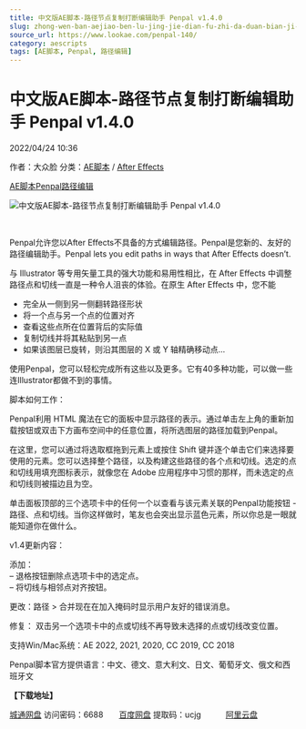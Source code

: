 ```yaml
---
title: 中文版AE脚本-路径节点复制打断编辑助手 Penpal v1.4.0
slug: zhong-wen-ban-aejiao-ben-lu-jing-jie-dian-fu-zhi-da-duan-bian-ji-zhu-shou-penpal-v1-4-0
source_url: https://www.lookae.com/penpal-140/
category: aescripts
tags: [AE脚本, Penpal, 路径编辑]
---
```

# 中文版AE脚本-路径节点复制打断编辑助手 Penpal v1.4.0

2022/04/24 10:36

作者：大众脸
分类：[AE脚本](https://www.lookae.com/after-effects/aescripts/) / [After Effects](https://www.lookae.com/after-effects/)

[AE脚本](https://www.lookae.com/tag/ae%e8%84%9a%e6%9c%ac/)[Penpal](https://www.lookae.com/tag/penpal/)[路径编辑](https://www.lookae.com/tag/%e8%b7%af%e5%be%84%e7%bc%96%e8%be%91/)

![中文版AE脚本-路径节点复制打断编辑助手 Penpal v1.4.0](https://www.lookae.com/wp-content/uploads/2021/11/Penpal-.jpg "中文版AE脚本-路径节点复制打断编辑助手 Penpal v1.4.0-LookAE.com")

[﻿﻿﻿](https://cloud.video.taobao.com//play/u/705956171/p/1/e/6/t/1/336920998068.mp4)

Penpal允许您以After Effects不具备的方式编辑路径。Penpal是您新的、友好的路径编辑助手。Penpal lets you edit paths in ways that After Effects doesn’t.

与 Illustrator 等专用矢量工具的强大功能和易用性相比，在 After Effects 中调整路径点和切线一直是一种令人沮丧的体验。在原生 After Effects 中，您不能

* 完全从一侧到另一侧翻转路径形状
* 将一个点与另一个点的位置对齐
* 查看这些点所在位置背后的实际值
* 复制切线并将其粘贴到另一点
* 如果该图层已旋转，则沿其图层的 X 或 Y 轴精确移动点…

使用Penpal，您可以轻松完成所有这些以及更多。它有40多种功能，可以做一些连Illustrator都做不到的事情。

脚本如何工作：

Penpal利用 HTML 魔法在它的面板中显示路径的表示。通过单击左上角的重新加载按钮或双击下方画布空间中的任意位置，将所选图层的路径加载到Penpal。

在这里，您可以通过将选取框拖到元素上或按住 Shift 键并逐个单击它们来选择要使用的元素。您可以选择整个路径，以及构建这些路径的各个点和切线。选定的点和切线用填充图标表示，就像您在 Adob​​e 应用程序中习惯的那样，而未选定的点和切线则被描边且为空。

单击面板顶部的三个选项卡中的任何一个以查看与该元素关联的Penpal功能按钮 -路径、点和切线。当你这样做时，笔友也会突出显示蓝色元素，所以你总是一眼就能知道你在做什么。

v1.4更新内容：

添加：  
– 退格按钮删除点选项卡中的选定点。  
– 将切线与相邻点对齐按钮。

更改：路径 > 合并现在在加入掩码时显示用户友好的错误消息。

修复： 双击另一个选项卡中的点或切线不再导致未选择的点或切线改变位置。

支持Win/Mac系统：AE 2022, 2021, 2020, CC 2019, CC 2018

Penpal脚本官方提供语言：中文、德文、意大利文、日文、葡萄牙文、俄文和西班牙文

**【下载地址】**

[城通网盘](https://url70.ctfile.com/f/2827370-573193755-aa5124?p=4431) 访问密码：6688       [百度网盘](https://pan.baidu.com/s/1i8UxxiuTQjn1mHyHzQkQWg?pwd=ucjg) 提取码：ucjg           [阿里云盘](https://www.aliyundrive.com/s/q9GbbosjgiA)
